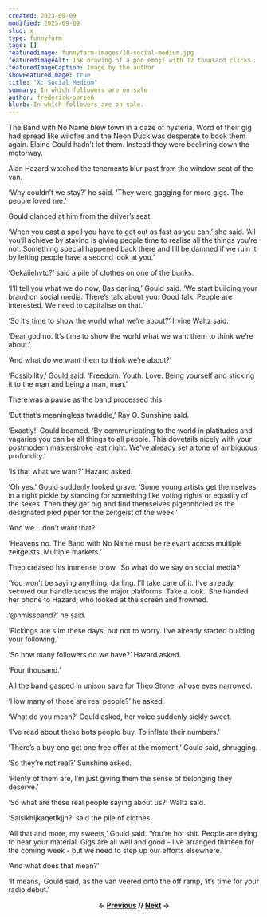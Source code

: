 ```yaml
---
created: 2023-09-09
modified: 2023-09-09
slug: x
type: funnyfarm
tags: []
featuredimage: funnyfarm-images/10-social-medium.jpg
featuredimageAlt: Ink drawing of a poo emoji with 12 thousand clicks
featuredImageCaption: Image by the author
showFeaturedImage: true
title: "X: Social Medium"
summary: In which followers are on sale
author: frederick-obrien
blurb: In which followers are on sale.
---
```


The Band with No Name blew town in a daze of hysteria. Word of their gig had spread like wildfire and the Neon Duck was desperate to book them again. Elaine Gould hadn’t let them. Instead they were beelining down the motorway.

Alan Hazard watched the tenements blur past from the window seat of the van.

‘Why couldn’t we stay?’ he said. ‘They were gagging for more gigs. The people loved me.’

Gould glanced at him from the driver’s seat.

‘When you cast a spell you have to get out as fast as you can,’ she said. ‘All you’ll achieve by staying is giving people time to realise all the things you’re not. Something special happened back there and I’ll be damned if we ruin it by letting people have a second look at you.’

‘Gekaiiehvtc?’ said a pile of clothes on one of the bunks.

‘I’ll tell you what we do now, Bas darling,’ Gould said. ‘We start building your brand on social media. There’s talk about you. Good talk. People are interested. We need to capitalise on that.’

‘So it’s time to show the world what we’re about?’ Irvine Waltz said.

‘Dear god no. It’s time to show the world what we want them to think we’re about.’

‘And what do we want them to think we’re about?’

‘Possibility,’ Gould said. ‘Freedom. Youth. Love. Being yourself and sticking it to the man and being a man, man.’

There was a pause as the band processed this.

‘But that’s meaningless twaddle,’ Ray O. Sunshine said.

‘Exactly!’ Gould beamed. ‘By communicating to the world in platitudes and vagaries you can be all things to all people. This dovetails nicely with your postmodern masterstroke last night. We’ve already set a tone of ambiguous profundity.’

‘Is that what we want?’ Hazard asked.

‘Oh yes.’ Gould suddenly looked grave. ‘Some young artists get themselves in a right pickle by standing for something like voting rights or equality of the sexes. Then they get big and find themselves pigeonholed as the designated pied piper for the zeitgeist of the week.’

‘And we… don’t want that?’

‘Heavens no. The Band with No Name must be relevant across multiple zeitgeists. Multiple markets.’

Theo creased his immense brow. ‘So what do we say on social media?’

‘You won’t be saying anything, darling. I’ll take care of it. I’ve already secured our handle across the major platforms. Take a look.’ She handed her phone to Hazard, who looked at the screen and frowned. 

‘@nmlssband?’ he said.

‘Pickings are slim these days, but not to worry. I’ve already started building your following.’

‘So how many followers do we have?’ Hazard asked.

‘Four thousand.’

All the band gasped in unison save for Theo Stone, whose eyes narrowed.

‘How many of those are real people?’ he asked.

‘What do you mean?’ Gould asked, her voice suddenly sickly sweet.

‘I’ve read about these bots people buy. To inflate their numbers.’

'There’s a buy one get one free offer at the moment,’ Gould said, shrugging.

‘So they’re not real?’ Sunshine asked.

‘Plenty of them are, I’m just giving them the sense of belonging they deserve.’

‘So what are these real people saying about us?’ Waltz said.

‘Salslkhljkaqetlkjjh?’ said the pile of clothes.

‘All that and more, my sweets,’ Gould said. ‘You’re hot shit. People are dying to hear your material. Gigs are all well and good - I’ve arranged thirteen for the coming week - but we need to step up our efforts elsewhere.’

‘And what does that mean?’

‘It means,’ Gould said, as the van veered onto the off ramp, ‘it’s time for your radio debut.’

<center><p><strong>← <a href="funnyfarm/ix/">Previous</a> // <a href="funnyfarm/xi/">Next</a> →</strong></p></center>
